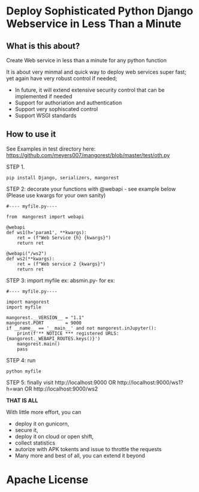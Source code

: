 # Deploy Sophisticated Python Django Webservice  in Less Than a Minute

## What is this about?  

Create Web service in less than a minute for any python function

It is about very minmal and quick way to deploy web services super fast; yet again have very robust control if needed;

* In future, it will extend extensive security control that can be implemented if needed
* Support for authoriation and authentication
* Support very sophiscated control 
* Support WSGI standards

## How to use it

See Examples in test directory here: https://github.com/meyers007/mangorest/blob/master/test/oth.py

STEP 1.

```
pip install Django, serializers, mangorest
```

STEP 2: decorate your functions with @webapi - see example below
(Please use kwargs for your own sanity)

```
#---- myfile.py----

from  mangorest import webapi

@webapi
def ws1(h='param1', **kwargs):
    ret = (f"Web Service {h} {kwargs}")
    return ret

@webapi("/ws2")
def ws2(**kwargs):
    ret = (f"Web service 2 {kwargs}")
    return ret
```


STEP 3: import myfile ex: absmin.py- for ex:

```
#---- myfile.py----

import mangorest
import myfile
    
mangorest.__VERSION__ = "1.1"
mangorest.PORT        = 9000
if __name__ == '__main__' and not mangorest.inJupyter():
    print(f'** NOTICE *** registered URLS: {mangorest._WEBAPI_ROUTES.keys()}')
    mangorest.main()
    pass    
```


STEP 4: run 

```
python myfile 
```

STEP 5: finally visit http://localhost:9000 OR http://localhost:9000/ws1?h=wan OR http://localhost:9000/ws2 

**THAT IS ALL**

With little more effort, you can 

* deploy it on gunicorn, 
* secure it, 
* deploy it on cloud or open shift, 
* collect statistics
* autorize with APK tokents and issue to throttle the requests
* Many more and best of all, you can extend it beyond


# Apache License 
